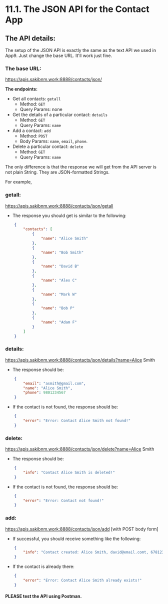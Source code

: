 # 11.1. The JSON API for the Contact App

## The API details:

The setup of the JSON API is exactly the same as the text API we used in App9. Just change the base URL. It'll work just fine.

### The base URL:

https://apis.sakibnm.work:8888/contacts/json/

**The endpoints:**

* Get all contacts: `getall`
  * Method: `GET`
  * Query Params: none
* Get the details of a particular contact: `details`
  * Method: `GET`
  * Query Params: `name`
* Add a contact: `add`
  * Method: `POST`
  * Body Params: `name`, `email`, `phone`.
* Delete a particular contact: `delete`
  * Method: `GET`
  * Query Params: `name`

The only difference is that the response we will get from the API server is not plain String. They are JSON-formatted Strings.

For example,

### **getall:**

https://apis.sakibnm.work:8888/contacts/json/getall

* The response you should get is similar to the following:

```json
    {
        "contacts": [
            {
                "name": "Alice Smith"
            },
            {
                "name": "Bob Smith"
            },
            {
                "name": "David B"
            },
            {
                "name": "Alex C"
            },
            {
                "name": "Mark W"
            },
            {
                "name": "Bob P"
            },
            {
                "name": "Adam F"
            }
        ]
    }
```

### **details:**

https://apis.sakibnm.work:8888/contacts/json/details?name=Alice Smith

* The response should be:

```json
    {
        "email": "asmith@gmail.com",
        "name": "Alice Smith",
        "phone": 9801234567
    }
```

* If the contact is not found, the response should be:

```json
    {
        "error": "Error: Contact Alice Smith not found!"
    }
```

### **delete:**

https://apis.sakibnm.work:8888/contacts/json/delete?name=Alice Smith

* The response should be:

```json
    {
        "info": "Contact Alice Smith is deleted!"
    }
```

* If the contact is not found, the response should be:

```json
    {
        "error": "Error: Contact not found!"
    }
```

### **add:**

https://apis.sakibnm.work:8888/contacts/json/add \[with POST body form]

* If successful, you should receive something like the following:

```json
    {
        "info": "Contact created: Alice Smith, david@email.comt, 6781234567"
    }
```

* If the contact is already there:

```json
    {
        "error": "Error: Contact Alice Smith already exists!"
    }
```

#### PLEASE test the API using Postman.
